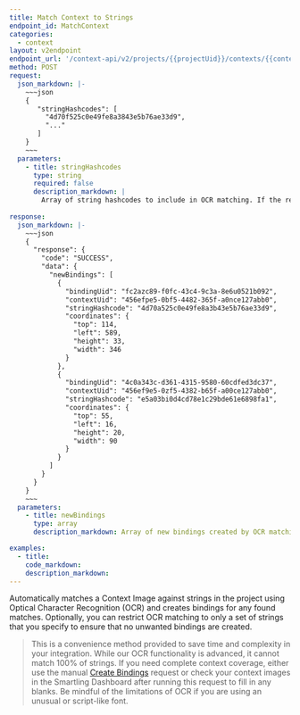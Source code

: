 ```yaml
---
title: Match Context to Strings
endpoint_id: MatchContext
categories:
  - context
layout: v2endpoint
endpoint_url: '/context-api/v2/projects/{{projectUid}}/contexts/{{contextUid}}/match'
method: POST
request:
  json_markdown: |-
    ~~~json
    {
       "stringHashcodes": [
         "4d70f525c0e49fe8a3843e5b76ae33d9",
         "..."
       ]
    }
    ~~~
  parameters:
    - title: stringHashcodes
      type: string
      required: false
      description_markdown: |
        Array of string hashcodes to include in OCR matching. If the request body is left blank, all strings in the project will be included in the match.
        
response:
  json_markdown: |-
    ~~~json
    {
      "response": {
        "code": "SUCCESS",
        "data": {
          "newBindings": [
            {
              "bindingUid": "fc2azc89-f0fc-43c4-9c3a-8e6u0521b092",
              "contextUid": "456efpe5-0bf5-4482-365f-a0nce127abb0",
              "stringHashcode": "4d70a525c0e49fe8a3b43e5b76ae33d9",
              "coordinates": {
                "top": 114,
                "left": 589,
                "height": 33,
                "width": 346
              }
            },
            {
              "bindingUid": "4c0a343c-d361-4315-9580-60cdfed3dc37",
              "contextUid": "456ef9e5-0zf5-4382-b65f-a00ce127abb0",
              "stringHashcode": "e5a03bi0d4cd78e1c29bde61e6898fa1",
              "coordinates": {
                "top": 55,
                "left": 16,
                "height": 20,
                "width": 90
              }
            }
          ]
        }
      }
    }
    ~~~
  parameters:
    - title: newBindings
      type: array
      description_markdown: Array of new bindings created by OCR matching. For details on each binding object see the [Get Bindings](/developers/apii/v2/context/get-bindings-context/#response) response.

examples:
  - title:
    code_markdown:
    description_markdown:
---
```


Automatically matches a Context Image against strings in the project using Optical Character Recognition (OCR) and creates bindings for any found matches. Optionally, you can restrict OCR matching to only a set of strings that you specify to ensure that no unwanted bindings are created.

> This is a convenience method provided to save time and complexity in your integration. While our OCR functionality is advanced, it cannot match 100% of strings. If you need complete context coverage, either use the manual [Create Bindings](developers/apii/v2/context/create-bindings/) request or check your context images in the Smartling Dashboard after running this request to fill in any blanks. Be mindful of the limitations of OCR if you are using an unusual or script-like font.